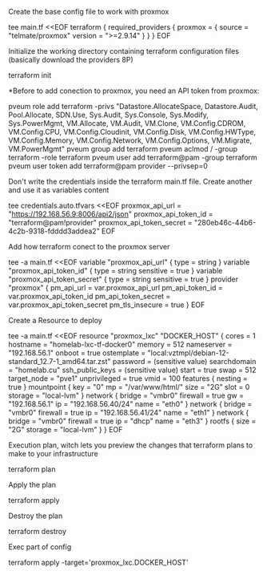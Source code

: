 Create the base config file to work with proxmox 

tee main.tf <<EOF
terraform {
  required_providers {
    proxmox = {
      source = "telmate/proxmox"
      version = ">=2.9.14"
    }
  }
}
EOF

Initialize the working directory containing terraform configuration files (basically download the providers 8P)

terraform init

*Before to add conection to proxmox, you need an API token from proxmox:

pveum role add terraform -privs "Datastore.AllocateSpace, Datastore.Audit, Pool.Allocate, SDN.Use, Sys.Audit, Sys.Console, Sys.Modify, Sys.PowerMgmt, VM.Allocate, VM.Audit, VM.Clone, VM.Config.CDROM, VM.Config.CPU, VM.Config.Cloudinit, VM.Config.Disk, VM.Config.HWType, VM.Config.Memory, VM.Config.Network, VM.Config.Options, VM.Migrate, VM.PowerMgmt"
pveum group add terraform
pveum aclmod / -group terraform -role terraform
pveum user add terraform@pam -group terraform
pveum user token add terraform@pam provider --privsep=0
  

Don't write the credentials inside the terraform main.tf file. Create another and use it as variables content

tee credentials.auto.tfvars <<EOF
proxmox_api_url         = "https://192.168.56.9:8006/api2/json"
proxmox_api_token_id    = "terraform@pam!provider"
proxmox_api_token_secret = "280eb46c-44b6-4c2b-9318-fdddd3addea2"
EOF

Add how terraform conect to the proxmox server

tee -a main.tf <<EOF
variable "proxmox_api_url" {
  type = string
}
variable "proxmox_api_token_id" {
  type = string
  sensitive = true
}
variable "proxmox_api_token_secret" {
  type = string
  sensitive = true
}
provider "proxmox" {
  pm_api_url          = var.proxmox_api_url
  pm_api_token_id     = var.proxmox_api_token_id
  pm_api_token_secret = var.proxmox_api_token_secret
  pm_tls_insecure     = true
}
EOF

Create a Resource to deploy

tee -a main.tf <<EOF
resource "proxmox_lxc" "DOCKER_HOST" {
  cores           = 1
  hostname        = "homelab-lxc-tf-docker0"
  memory          = 512
  nameserver      = "192.168.56.1"
  onboot          = true
  ostemplate      = "local:vztmpl/debian-12-standard_12.7-1_amd64.tar.zst"
  password        = (sensitive value)
  searchdomain    = "homelab.cu"
  ssh_public_keys = (sensitive value)
  start           = true
  swap            = 512
  target_node     = "pve1"
  unprivileged    = true
  vmid            = 100
  features {
    nesting = true
  }
  mountpoint {
    key       = "0"
    mp        = "/var/www/html/"
    size      = "2G"
    slot      = 0
    storage   = "local-lvm"
  }
  network {
    bridge   = "vmbr0"
    firewall = true
    gw       = "192.168.56.1"
    ip       = "192.168.56.40/24"
    name     = "eth0"
  }
  network {
    bridge   = "vmbr0"
    firewall = true
    ip       = "192.168.56.41/24"
    name     = "eth1"
  }
  network {
    bridge   = "vmbr0"
    firewall = true
    ip       = "dhcp"
    name     = "eth3"
  }
  rootfs {
    size    = "2G"
    storage = "local-lvm"
  }
}
EOF

Execution plan, witch lets you preview the changes that terraform plans to make to your infrastructure

terraform plan

Apply the plan

terraform apply

Destroy the plan

terraform destroy

Exec part of config

terraform apply -target='proxmox_lxc.DOCKER_HOST'
